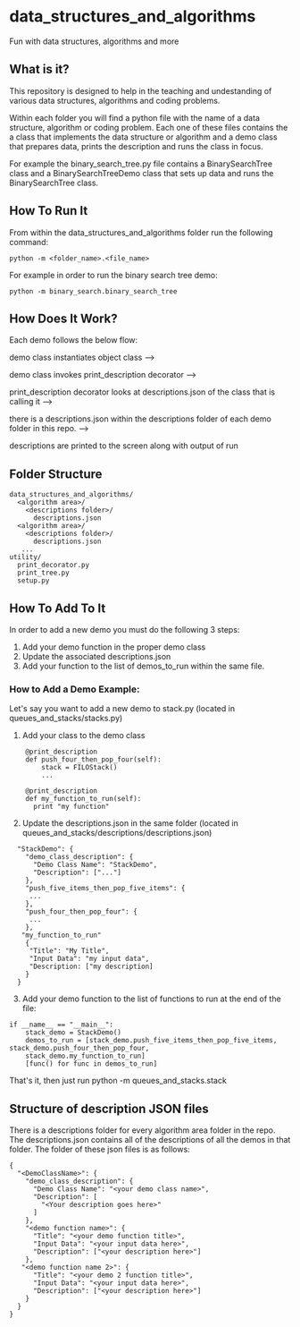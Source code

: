 # data_structures_and_algorithms
Fun with data structures, algorithms and more

## What is it?
This repository is designed to help in the teaching and undestanding of various data structures, algorithms and coding problems. 

Within each folder you will find a python file with the name of a data structure, algorithm or coding problem. Each one of these files
contains the a class that implements the data structure or algorithm and a demo class that prepares data, prints the description and
runs the class in focus. 

For example the binary_search_tree.py file contains a BinarySearchTree class and a BinarySearchTreeDemo class that sets up data and runs the
BinarySearchTree class. 

## How To Run It
From within the data_structures_and_algorithms folder run the following command:
```
python -m <folder_name>.<file_name>
```

For example in order to run the binary search tree demo:
```
python -m binary_search.binary_search_tree
```

## How  Does It Work?
Each demo follows the below flow: 

demo class instantiates object class --> 

demo class invokes print_description decorator -->

print_description decorator looks at descriptions.json of the class that is calling it -->

there is a descriptions.json within the descriptions folder of each demo folder in this repo. -->

descriptions are printed to the screen along with output of run

## Folder Structure
```
data_structures_and_algorithms/
  <algorithm area>/
    <descriptions folder>/
      descriptions.json
  <algorithm area>/
    <descriptions folder>/
      descriptions.json
   ...
utility/
  print_decorator.py
  print_tree.py
  setup.py
```

## How To Add To It
In order to add a new demo you must do the following 3 steps:
1) Add your demo function in the proper demo class
2) Update the associated descriptions.json
3) Add your function to the list of demos_to_run within the same file.

### How to Add a Demo Example: 
Let's say you want to add a new demo to stack.py (located in queues_and_stacks/stacks.py)
1) Add your class to the demo class
```
    @print_description
    def push_four_then_pop_four(self):
        stack = FILOStack()
        ...
            
    @print_description
    def my_function_to_run(self):
      print "my function"

```
2) Update the descriptions.json in the same folder (located in queues_and_stacks/descriptions/descriptions.json)
```
  "StackDemo": {
    "demo_class_description": {
      "Demo Class Name": "StackDemo",
      "Description": ["..."]
    },
    "push_five_items_then_pop_five_items": {
     ...
    },
    "push_four_then_pop_four": {
     ...
    },
   "my_function_to_run"
    {
     "Title": "My Title", 
     "Input Data": "my input data",
     "Description: ["my description]
    }
  }
```
3) Add your demo function to the list of functions to run at the end of the file:
```
if __name__ == "__main__":
    stack_demo = StackDemo()
    demos_to_run = [stack_demo.push_five_items_then_pop_five_items, stack_demo.push_four_then_pop_four,
    stack_demo.my_function_to_run]
    [func() for func in demos_to_run]
```
That's it, then just run python -m queues_and_stacks.stack

## Structure of description JSON files
There is a descriptions folder for every algorithm area folder in the repo. The descriptions.json contains all of the descriptions
of all the demos in that folder. The folder of these json files is as follows:
```
{
  "<DemoClassName>": {
    "demo_class_description": {
      "Demo Class Name": "<your demo class name>",
      "Description": [
        "<Your description goes here>"
      ]
    },
    "<demo function name>": {
      "Title": "<your demo function title>",
      "Input Data": "<your input data here>",
      "Description": ["<your description here>"]
    },
   "<demo function name 2>": {
      "Title": "<your demo 2 function title>",
      "Input Data": "<your input data here>",
      "Description": ["<your description here>"]
    }
  } 
}
```




